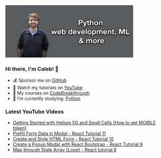 <img src="github-cover-photo-my-face.jpg" width="400px" />

### Hi there, I'm Caleb! 🍛

- 💰 Sponsor me on [GitHub](https://github.com/sponsors/CalebCurry)
- 🎥 Watch my tutorials on [YouTube](https://www.youtube.com/calebthevideomaker2)
- 📗 My courses on [CodeBreakthrough](https://www.codebreakthrough.com)
- 🤔 I’m currently studying: [Python](https://www.youtube.com/watch?v=s3IvdkCq2_c&t=4254s)

### Latest YouTube Videos
<!-- YOUTUBE:START -->
- [Getting Started with Helium 5G and Small Cells &lpar;How to get MOBILE token&rpar;](https://www.youtube.com/watch?v=7J6T1iPcIBQ)
- [Prefill Form Data in Modal - React Tutorial 11](https://www.youtube.com/watch?v=Cs2jO0m0eS0)
- [Create and Style HTML Form - React Tutorial 10](https://www.youtube.com/watch?v=QaNgdTECwLg)
- [Create a Popup Modal with React Bootstrap - React Tutorial 9](https://www.youtube.com/watch?v=aeQa9U0fLCI)
- [Map through State Array &lpar;Loop&rpar; - React tutorial 8](https://www.youtube.com/watch?v=GmuSz6wGW2E)
<!-- YOUTUBE:END -->
